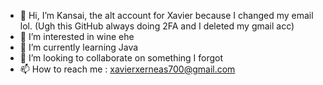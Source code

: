 - 👋 Hi, I’m Kansai, the alt account for Xavier because I changed my email lol. (Ugh this GitHub always doing 2FA and I deleted my gmail acc)
- 👀 I’m interested in wine ehe
- 🌱 I’m currently learning Java
- 💞️ I’m looking to collaborate on something I forgot
- 📫 How to reach me : xavierxerneas700@gmail.com

<!---
Kansai700/Kansai700 is a ✨ special ✨ repository because its `README.md` (this file) appears on your GitHub profile.
You can click the Preview link to take a look at your changes.
--->
